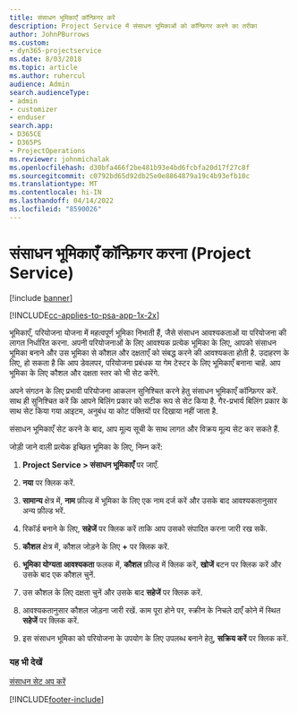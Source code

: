 ```yaml
---
title: संसाधन भूमिकाएँ कॉन्फ़िगर करें
description: Project Service में संसाधन भूमिकाओं को कॉन्फ़िगर करने का तरीका
author: JohnPBurrows
ms.custom:
- dyn365-projectservice
ms.date: 8/03/2018
ms.topic: article
ms.author: ruhercul
audience: Admin
search.audienceType:
- admin
- customizer
- enduser
search.app:
- D365CE
- D365PS
- ProjectOperations
ms.reviewer: johnmichalak
ms.openlocfilehash: d30bfa466f2be481b93e4bd6fcbfa20d17f27c8f
ms.sourcegitcommit: c0792bd65d92db25e0e8864879a19c4b93efb10c
ms.translationtype: MT
ms.contentlocale: hi-IN
ms.lasthandoff: 04/14/2022
ms.locfileid: "8590026"
---
```

# <a name="configure-resource-roles-project-service"></a>संसाधन भूमिकाएँ कॉन्फ़िगर करना (Project Service)

[!include [banner](../includes/psa-now-project-operations.md)]

[!INCLUDE[cc-applies-to-psa-app-1x-2x](../includes/cc-applies-to-psa-app-1x-2x.md)]

भूमिकाएँ, परियोजना योजना में महत्वपूर्ण भूमिका निभाती हैं, जैसे संसाधन आवश्यकताओं या परियोजना की लागत निर्धारित करना. अपनी परियोजनाओं के लिए आवश्यक प्रत्येक भूमिका के लिए, आपको संसाधन भूमिका बनाने और उस भूमिका से कौशल और दक्षताएँ को संबद्ध करने की आवश्यकता होती है. उदाहरण के लिए, हो सकता है कि आप डेवलपर, परियोजना प्रबंधक या गेम टेस्टर के लिए भूमिकाएँ बनाना चाहें. आप भूमिका के लिए कौशल और दक्षता स्तर को भी सेट करेंगे.  
  
 अपने संगठन के लिए प्रभावी परियोजना आकलन सुनिश्चित करने हेतु संसाधन भूमिकाएँ कॉन्फ़िगर करें.  साथ ही सुनिश्चित करें कि आपने बिलिंग प्रकार को सटीक रूप से सेट किया है. गैर-प्रभार्य बिलिंग प्रकार के साथ सेट किया गया आइटम, अनुबंध या कोट पंक्तियों पर दिखाया नहीं जाता है.  
  
 संसाधन भूमिकाएँ सेट करने के बाद, आप मूल्य सूची के साथ लागत और विक्रय मूल्य सेट कर सकते हैं.  
  
 जोड़ी जाने वाली प्रत्येक इच्छित भूमिका के लिए, निम्न करें:  
  
1.  **Project Service > संसाधन भूमिकाएँ** पर जाएँ.  
  
2.  **नया** पर क्लिक करें.  
  
3.  **सामान्य** क्षेत्र में, **नाम** फ़ील्ड में भूमिका के लिए एक नाम दर्ज करें और उसके बाद आवश्यकतानुसार अन्य फ़ील्ड भरें.  
  
4.  रिकॉर्ड बनाने के लिए, **सहेजें** पर क्लिक करें ताकि आप उसको संपादित करना जारी रख सकें.  
  
5.  **कौशल** क्षेत्र में, कौशल जोड़ने के लिए **+** पर क्लिक करें.  
  
6.  **भूमिका योग्यता आवश्यकता** फलक में, **कौशल** फ़ील्ड में क्लिक करें, **खोजें** बटन पर क्लिक करें और उसके बाद एक कौशल चुनें.  
  
7.  उस कौशल के लिए दक्षता चुनें और उसके बाद **सहेजें** पर क्लिक करें.  
  
8.  आवश्यकतानुसार कौशल जोड़ना जारी रखें. काम पूरा होने पर, स्‍क्रीन के निचले दाएँ कोने में स्थित **सहेजें** पर क्लिक करें.  
  
9. इस संसाधन भूमिका को परियोजना के उपयोग के लिए उपलब्ध बनाने हेतु, **सक्रिय करें** पर क्लिक करें.  
  
### <a name="see-also"></a>यह भी देखें  
 [संसाधन सेट अप करें](../psa/set-up-resources.md)


[!INCLUDE[footer-include](../includes/footer-banner.md)]
